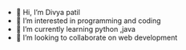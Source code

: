 - 👋 Hi, I’m Divya patil
- 👀 I’m interested in programming and coding
- 🌱 I’m currently learning python ,java 
- 💞️ I’m looking to collaborate on web development 


<!---
Divv15/Divv15 is a ✨ special ✨ repository because its `README.md` (this file) appears on your GitHub profile.
You can click the Preview link to take a look at your changes.
--->
